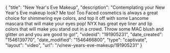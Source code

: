 {
    "title": "New Year's Eve Makeup",
    "description": "Contemplating your New Year's Eve makeup look? Me too! Too Faced cosmetics is always a great choice for shimmering eye colors, and top it off with some Lancome mascara that will make your eyes pop! NYX has great eye liner and lip colors that will make you stand out in a crowd. Throw some MAC blush and glitter on and you are good to go!",
    "videoid": "191905231",
    "date_created": "1546139770",
    "date_modified": "1546466800",
    "type": "captivate",
    "layout": "video",
    "url": "\/v\/new-years-eve-makeup\/191905231"
}